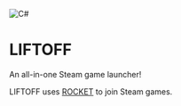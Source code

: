 ![C#](https://img.shields.io/badge/-C%23-green)
# LIFTOFF
An all-in-one Steam game launcher!


LIFTOFF uses [ROCKET](https://github.com/Bruce-Devlin/LIFTOFF-ROCKET) to join Steam games.
